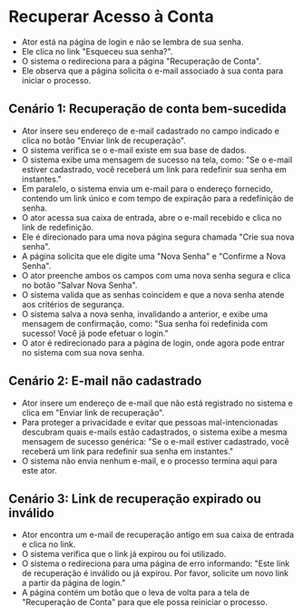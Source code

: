 # Recuperar Acesso à Conta

- Ator está na página de login e não se lembra de sua senha.
- Ele clica no link "Esqueceu sua senha?".
- O sistema o redireciona para a página "Recuperação de Conta".
- Ele observa que a página solicita o e-mail associado à sua conta para iniciar o processo.

## Cenário 1: Recuperação de conta bem-sucedida

- Ator insere seu endereço de e-mail cadastrado no campo indicado e clica no botão "Enviar link de recuperação".
- O sistema verifica se o e-mail existe em sua base de dados.
- O sistema exibe uma mensagem de sucesso na tela, como: "Se o e-mail estiver cadastrado, você receberá um link para redefinir sua senha em instantes."
- Em paralelo, o sistema envia um e-mail para o endereço fornecido, contendo um link único e com tempo de expiração para a redefinição de senha.
- O ator acessa sua caixa de entrada, abre o e-mail recebido e clica no link de redefinição.
- Ele é direcionado para uma nova página segura chamada "Crie sua nova senha".
- A página solicita que ele digite uma "Nova Senha" e "Confirme a Nova Senha".
- O ator preenche ambos os campos com uma nova senha segura e clica no botão "Salvar Nova Senha".
- O sistema valida que as senhas coincidem e que a nova senha atende aos critérios de segurança.
- O sistema salva a nova senha, invalidando a anterior, e exibe uma mensagem de confirmação, como: "Sua senha foi redefinida com sucesso! Você já pode efetuar o login."
- O ator é redirecionado para a página de login, onde agora pode entrar no sistema com sua nova senha.

## Cenário 2: E-mail não cadastrado

- Ator insere um endereço de e-mail que não está registrado no sistema e clica em "Enviar link de recuperação".
- Para proteger a privacidade e evitar que pessoas mal-intencionadas descubram quais e-mails estão cadastrados, o sistema exibe a mesma mensagem de sucesso genérica: "Se o e-mail estiver cadastrado, você receberá um link para redefinir sua senha em instantes."
- O sistema não envia nenhum e-mail, e o processo termina aqui para este ator.

## Cenário 3: Link de recuperação expirado ou inválido

- Ator encontra um e-mail de recuperação antigo em sua caixa de entrada e clica no link.
- O sistema verifica que o link já expirou ou foi utilizado.
- O sistema o redireciona para uma página de erro informando: "Este link de recuperação é inválido ou já expirou. Por favor, solicite um novo link a partir da página de login."
- A página contém um botão que o leva de volta para a tela de "Recuperação de Conta" para que ele possa reiniciar o processo.
